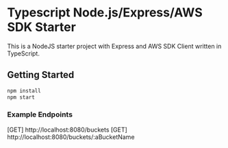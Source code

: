 # Typescript Node.js/Express/AWS SDK Starter

This is a NodeJS starter project with Express and AWS SDK Client written in TypeScript.

## Getting Started

```bash
npm install
npm start
```

### Example Endpoints 

[GET] http://localhost:8080/buckets
[GET] http://localhost:8080/buckets/:aBucketName

